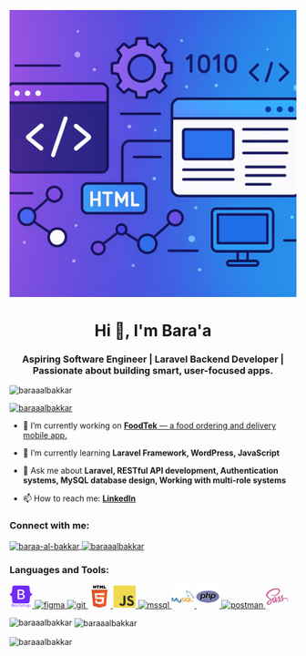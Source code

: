 <p align="center">
  <img src="https://github.com/BaraaAlbakkar/BaraaAlbakkar/blob/e3a8880d165cb1c6bd35e06daa16ddda51322036/ChatGPT%20Image%20May%201%2C%202025%2C%2011_34_07%20AM.png" alt="Baraa's Banner" />
</p>
<h1 align="center">Hi 👋, I'm Bara'a</h1>
<h3 align="center">Aspiring Software Engineer | Laravel Backend Developer | Passionate about building smart, user-focused apps.</h3>

<p align="left">
  <img src="https://komarev.com/ghpvc/?username=baraaalbakkar&label=Profile%20views&color=0e75b6&style=flat" alt="baraaalbakkar" />
</p>

<p align="left">
  <a href="https://github.com/ryo-ma/github-profile-trophy">
    <img src="https://github-profile-trophy.vercel.app/?username=baraaalbakkar" alt="baraaalbakkar" />
  </a>
</p>

- 🔭 I’m currently working on [**FoodTek** — a food ordering and delivery mobile app.](https://github.com/BaraaAlbakkar/FoodTek-API/tree/main)

- 🌱 I’m currently learning **Laravel Framework, WordPress, JavaScript**

- 💬 Ask me about **Laravel, RESTful API development, Authentication systems, MySQL database design, Working with multi-role systems**

- 📫 How to reach me: [**LinkedIn**](https://www.linkedin.com/in/baraa-al-bakkar/)

<h3 align="left">Connect with me:</h3>
<p align="left">
  <a href="https://www.linkedin.com/in/baraa-al-bakkar/" target="blank">
    <img align="center" src="https://raw.githubusercontent.com/rahuldkjain/github-profile-readme-generator/master/src/images/icons/Social/linked-in-alt.svg" alt="baraa-al-bakkar" height="30" width="40" />
  </a>
  <a href="https://github.com/BaraaAlbakkar" target="blank">
    <img align="center" src="https://cdn.jsdelivr.net/npm/simple-icons@v3/icons/github.svg" alt="baraaalbakkar" height="30" width="40" />
  </a>
</p>

<h3 align="left">Languages and Tools:</h3>
<p align="left"> <a href="https://getbootstrap.com" target="_blank" rel="noreferrer"> <img src="https://raw.githubusercontent.com/devicons/devicon/master/icons/bootstrap/bootstrap-plain-wordmark.svg" alt="bootstrap" width="40" height="40"/> </a> <a href="https://www.figma.com/" target="_blank" rel="noreferrer"> <img src="https://www.vectorlogo.zone/logos/figma/figma-icon.svg" alt="figma" width="40" height="40"/> </a> <a href="https://git-scm.com/" target="_blank" rel="noreferrer"> <img src="https://www.vectorlogo.zone/logos/git-scm/git-scm-icon.svg" alt="git" width="40" height="40"/> </a> <a href="https://www.w3.org/html/" target="_blank" rel="noreferrer"> <img src="https://raw.githubusercontent.com/devicons/devicon/master/icons/html5/html5-original-wordmark.svg" alt="html5" width="40" height="40"/> </a> <a href="https://developer.mozilla.org/en-US/docs/Web/JavaScript" target="_blank" rel="noreferrer"> <img src="https://raw.githubusercontent.com/devicons/devicon/master/icons/javascript/javascript-original.svg" alt="javascript" width="40" height="40"/> </a> <a href="https://www.microsoft.com/en-us/sql-server" target="_blank" rel="noreferrer"> <img src="https://www.svgrepo.com/show/303229/microsoft-sql-server-logo.svg" alt="mssql" width="40" height="40"/> </a> <a href="https://www.mysql.com/" target="_blank" rel="noreferrer"> <img src="https://raw.githubusercontent.com/devicons/devicon/master/icons/mysql/mysql-original-wordmark.svg" alt="mysql" width="40" height="40"/> </a> <a href="https://www.php.net" target="_blank" rel="noreferrer"> <img src="https://raw.githubusercontent.com/devicons/devicon/master/icons/php/php-original.svg" alt="php" width="40" height="40"/> </a> <a href="https://postman.com" target="_blank" rel="noreferrer"> <img src="https://www.vectorlogo.zone/logos/getpostman/getpostman-icon.svg" alt="postman" width="40" height="40"/> </a> <a href="https://sass-lang.com" target="_blank" rel="noreferrer"> <img src="https://raw.githubusercontent.com/devicons/devicon/master/icons/sass/sass-original.svg" alt="sass" width="40" height="40"/> </a> </p>

<p><img align="left" src="https://github-readme-stats.vercel.app/api/top-langs?username=baraaalbakkar&show_icons=true&locale=en&layout=compact" alt="baraaalbakkar" /></p>

<p>&nbsp;<img align="center" src="https://github-readme-stats.vercel.app/api?username=baraaalbakkar&show_icons=true&locale=en" alt="baraaalbakkar" /></p>

<p><img align="center" src="https://github-readme-streak-stats.herokuapp.com/?user=baraaalbakkar&" alt="baraaalbakkar" /></p>
